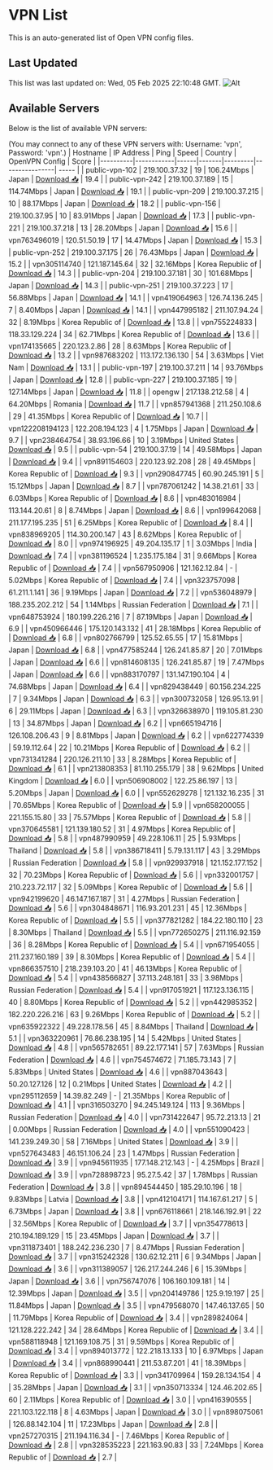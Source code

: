# VPN List

This is an auto-generated list of Open VPN config files.

## Last Updated

This list was last updated on: Wed, 05 Feb 2025 22:10:48 GMT.
![Alt](https://repobeats.axiom.co/api/embed/186b98318ef1479477931607c1ad7d823f12451f.svg "Repobeats analytics image")

## Available Servers

Below is the list of available VPN servers:

(You may connect to any of these VPN servers with: Username: 'vpn', Password: 'vpn'.)
| Hostname | IP Address | Ping | Speed | Country | OpenVPN Config | Score |
|----------|------------|------|-------|---------|----------------| ----- |
| public-vpn-102 | 219.100.37.32 | 19 | 106.24Mbps | Japan | [Download 📥](./configs/server_0_JP.ovpn) | 19.4 |
| public-vpn-242 | 219.100.37.189 | 15 | 114.74Mbps | Japan | [Download 📥](./configs/server_1_JP.ovpn) | 19.1 |
| public-vpn-209 | 219.100.37.215 | 10 | 88.17Mbps | Japan | [Download 📥](./configs/server_2_JP.ovpn) | 18.2 |
| public-vpn-156 | 219.100.37.95 | 10 | 83.91Mbps | Japan | [Download 📥](./configs/server_3_JP.ovpn) | 17.3 |
| public-vpn-221 | 219.100.37.218 | 13 | 28.20Mbps | Japan | [Download 📥](./configs/server_4_JP.ovpn) | 15.6 |
| vpn763496019 | 120.51.50.19 | 17 | 14.47Mbps | Japan | [Download 📥](./configs/server_5_JP.ovpn) | 15.3 |
| public-vpn-252 | 219.100.37.175 | 26 | 76.43Mbps | Japan | [Download 📥](./configs/server_6_JP.ovpn) | 15.2 |
| vpn305114740 | 121.187.145.64 | 32 | 32.16Mbps | Korea Republic of | [Download 📥](./configs/server_7_KR.ovpn) | 14.3 |
| public-vpn-204 | 219.100.37.181 | 30 | 101.68Mbps | Japan | [Download 📥](./configs/server_8_JP.ovpn) | 14.3 |
| public-vpn-251 | 219.100.37.223 | 17 | 56.88Mbps | Japan | [Download 📥](./configs/server_9_JP.ovpn) | 14.1 |
| vpn419064963 | 126.74.136.245 | 7 | 8.40Mbps | Japan | [Download 📥](./configs/server_10_JP.ovpn) | 14.1 |
| vpn447995182 | 211.107.94.24 | 32 | 8.19Mbps | Korea Republic of | [Download 📥](./configs/server_11_KR.ovpn) | 13.8 |
| vpn755224833 | 118.33.129.224 | 34 | 62.71Mbps | Korea Republic of | [Download 📥](./configs/server_12_KR.ovpn) | 13.6 |
| vpn174135665 | 220.123.2.86 | 28 | 8.63Mbps | Korea Republic of | [Download 📥](./configs/server_13_KR.ovpn) | 13.2 |
| vpn987683202 | 113.172.136.130 | 54 | 3.63Mbps | Viet Nam | [Download 📥](./configs/server_14_VN.ovpn) | 13.1 |
| public-vpn-197 | 219.100.37.211 | 14 | 93.76Mbps | Japan | [Download 📥](./configs/server_15_JP.ovpn) | 12.8 |
| public-vpn-227 | 219.100.37.185 | 19 | 127.14Mbps | Japan | [Download 📥](./configs/server_16_JP.ovpn) | 11.8 |
| opengw | 217.138.212.58 | 4 | 64.20Mbps | Romania | [Download 📥](./configs/server_17_RO.ovpn) | 11.7 |
| vpn857941368 | 211.250.108.6 | 29 | 41.35Mbps | Korea Republic of | [Download 📥](./configs/server_18_KR.ovpn) | 10.7 |
| vpn122208194123 | 122.208.194.123 | 4 | 1.75Mbps | Japan | [Download 📥](./configs/server_19_JP.ovpn) | 9.7 |
| vpn238464754 | 38.93.196.66 | 10 | 3.19Mbps | United States | [Download 📥](./configs/server_20_US.ovpn) | 9.5 |
| public-vpn-54 | 219.100.37.19 | 14 | 49.58Mbps | Japan | [Download 📥](./configs/server_21_JP.ovpn) | 9.4 |
| vpn891154603 | 220.123.92.208 | 28 | 49.45Mbps | Korea Republic of | [Download 📥](./configs/server_22_KR.ovpn) | 9.3 |
| vpn290847745 | 60.90.245.191 | 5 | 15.12Mbps | Japan | [Download 📥](./configs/server_23_JP.ovpn) | 8.7 |
| vpn787061242 | 14.38.21.61 | 33 | 6.03Mbps | Korea Republic of | [Download 📥](./configs/server_24_KR.ovpn) | 8.6 |
| vpn483016984 | 113.144.20.61 | 8 | 8.74Mbps | Japan | [Download 📥](./configs/server_25_JP.ovpn) | 8.6 |
| vpn199642068 | 211.177.195.235 | 51 | 6.25Mbps | Korea Republic of | [Download 📥](./configs/server_26_KR.ovpn) | 8.4 |
| vpn838969205 | 114.30.200.147 | 43 | 8.62Mbps | Korea Republic of | [Download 📥](./configs/server_27_KR.ovpn) | 8.0 |
| vpn974196925 | 49.204.135.17 | 1 | 3.03Mbps | India | [Download 📥](./configs/server_28_IN.ovpn) | 7.4 |
| vpn381196524 | 1.235.175.184 | 31 | 9.66Mbps | Korea Republic of | [Download 📥](./configs/server_29_KR.ovpn) | 7.4 |
| vpn567950906 | 121.162.12.84 | - | 5.02Mbps | Korea Republic of | [Download 📥](./configs/server_30_KR.ovpn) | 7.4 |
| vpn323757098 | 61.211.1.141 | 36 | 9.19Mbps | Japan | [Download 📥](./configs/server_31_JP.ovpn) | 7.2 |
| vpn536048979 | 188.235.202.212 | 54 | 1.14Mbps | Russian Federation | [Download 📥](./configs/server_32_RU.ovpn) | 7.1 |
| vpn648753924 | 180.199.226.216 | 7 | 87.19Mbps | Japan | [Download 📥](./configs/server_33_JP.ovpn) | 6.9 |
| vpn450966446 | 175.120.143.132 | 41 | 28.18Mbps | Korea Republic of | [Download 📥](./configs/server_34_KR.ovpn) | 6.8 |
| vpn802766799 | 125.52.65.55 | 17 | 15.81Mbps | Japan | [Download 📥](./configs/server_35_JP.ovpn) | 6.8 |
| vpn477585244 | 126.241.85.87 | 20 | 7.01Mbps | Japan | [Download 📥](./configs/server_36_JP.ovpn) | 6.6 |
| vpn814608135 | 126.241.85.87 | 19 | 7.47Mbps | Japan | [Download 📥](./configs/server_37_JP.ovpn) | 6.6 |
| vpn883170797 | 131.147.190.104 | 4 | 74.68Mbps | Japan | [Download 📥](./configs/server_38_JP.ovpn) | 6.4 |
| vpn829438449 | 60.156.234.225 | 7 | 9.34Mbps | Japan | [Download 📥](./configs/server_39_JP.ovpn) | 6.3 |
| vpn300732058 | 126.95.13.91 | 6 | 29.11Mbps | Japan | [Download 📥](./configs/server_40_JP.ovpn) | 6.3 |
| vpn326638970 | 119.105.81.230 | 13 | 34.87Mbps | Japan | [Download 📥](./configs/server_41_JP.ovpn) | 6.2 |
| vpn665194716 | 126.108.206.43 | 9 | 8.81Mbps | Japan | [Download 📥](./configs/server_42_JP.ovpn) | 6.2 |
| vpn622774339 | 59.19.112.64 | 22 | 10.21Mbps | Korea Republic of | [Download 📥](./configs/server_43_KR.ovpn) | 6.2 |
| vpn731341284 | 220.126.211.10 | 33 | 8.28Mbps | Korea Republic of | [Download 📥](./configs/server_44_KR.ovpn) | 6.1 |
| vpn213808353 | 81.110.255.179 | 38 | 9.62Mbps | United Kingdom | [Download 📥](./configs/server_45_GB.ovpn) | 6.0 |
| vpn506908002 | 122.25.86.197 | 13 | 5.20Mbps | Japan | [Download 📥](./configs/server_46_JP.ovpn) | 6.0 |
| vpn552629278 | 121.132.16.235 | 31 | 70.65Mbps | Korea Republic of | [Download 📥](./configs/server_47_KR.ovpn) | 5.9 |
| vpn658200055 | 221.155.15.80 | 33 | 75.57Mbps | Korea Republic of | [Download 📥](./configs/server_48_KR.ovpn) | 5.8 |
| vpn370645581 | 121.139.180.52 | 31 | 4.97Mbps | Korea Republic of | [Download 📥](./configs/server_49_KR.ovpn) | 5.8 |
| vpn487990959 | 49.228.106.11 | 25 | 5.93Mbps | Thailand | [Download 📥](./configs/server_50_TH.ovpn) | 5.8 |
| vpn386718411 | 5.79.131.117 | 43 | 3.29Mbps | Russian Federation | [Download 📥](./configs/server_51_RU.ovpn) | 5.8 |
| vpn929937918 | 121.152.177.152 | 32 | 70.23Mbps | Korea Republic of | [Download 📥](./configs/server_52_KR.ovpn) | 5.6 |
| vpn332001757 | 210.223.72.117 | 32 | 5.09Mbps | Korea Republic of | [Download 📥](./configs/server_53_KR.ovpn) | 5.6 |
| vpn942199620 | 46.147.167.187 | 31 | 4.27Mbps | Russian Federation | [Download 📥](./configs/server_54_RU.ovpn) | 5.6 |
| vpn304848671 | 116.93.201.231 | 45 | 12.36Mbps | Korea Republic of | [Download 📥](./configs/server_55_KR.ovpn) | 5.5 |
| vpn377821282 | 184.22.180.110 | 23 | 8.30Mbps | Thailand | [Download 📥](./configs/server_56_TH.ovpn) | 5.5 |
| vpn772650275 | 211.116.92.159 | 36 | 8.28Mbps | Korea Republic of | [Download 📥](./configs/server_57_KR.ovpn) | 5.4 |
| vpn671954055 | 211.237.160.189 | 39 | 8.30Mbps | Korea Republic of | [Download 📥](./configs/server_58_KR.ovpn) | 5.4 |
| vpn866357510 | 218.239.103.20 | 41 | 46.13Mbps | Korea Republic of | [Download 📥](./configs/server_59_KR.ovpn) | 5.4 |
| vpn438566827 | 37.113.248.181 | 33 | 3.98Mbps | Russian Federation | [Download 📥](./configs/server_60_RU.ovpn) | 5.4 |
| vpn917051921 | 117.123.136.115 | 40 | 8.80Mbps | Korea Republic of | [Download 📥](./configs/server_61_KR.ovpn) | 5.2 |
| vpn442985352 | 182.220.226.216 | 63 | 9.26Mbps | Korea Republic of | [Download 📥](./configs/server_62_KR.ovpn) | 5.2 |
| vpn635922322 | 49.228.178.56 | 45 | 8.84Mbps | Thailand | [Download 📥](./configs/server_63_TH.ovpn) | 5.1 |
| vpn363220961 | 76.86.238.195 | 14 | 5.42Mbps | United States | [Download 📥](./configs/server_64_US.ovpn) | 4.8 |
| vpn565782651 | 89.22.177.141 | 57 | 7.63Mbps | Russian Federation | [Download 📥](./configs/server_65_RU.ovpn) | 4.6 |
| vpn754574672 | 71.185.73.143 | 7 | 5.83Mbps | United States | [Download 📥](./configs/server_66_US.ovpn) | 4.6 |
| vpn887043643 | 50.20.127.126 | 12 | 0.21Mbps | United States | [Download 📥](./configs/server_67_US.ovpn) | 4.2 |
| vpn295112659 | 14.39.82.249 | - | 21.35Mbps | Korea Republic of | [Download 📥](./configs/server_68_KR.ovpn) | 4.1 |
| vpn316503270 | 94.245.149.124 | 113 | 9.36Mbps | Russian Federation | [Download 📥](./configs/server_69_RU.ovpn) | 4.0 |
| vpn731422647 | 95.72.213.13 | 21 | 0.00Mbps | Russian Federation | [Download 📥](./configs/server_70_RU.ovpn) | 4.0 |
| vpn551090423 | 141.239.249.30 | 58 | 7.16Mbps | United States | [Download 📥](./configs/server_71_US.ovpn) | 3.9 |
| vpn527643483 | 46.151.106.24 | 23 | 1.47Mbps | Russian Federation | [Download 📥](./configs/server_72_RU.ovpn) | 3.9 |
| vpn945611935 | 177.148.212.143 | - | 4.25Mbps | Brazil | [Download 📥](./configs/server_73_BR.ovpn) | 3.9 |
| vpn728898723 | 95.27.5.42 | 37 | 1.78Mbps | Russian Federation | [Download 📥](./configs/server_74_RU.ovpn) | 3.8 |
| vpn894544450 | 185.29.10.196 | 18 | 9.83Mbps | Latvia | [Download 📥](./configs/server_75_LV.ovpn) | 3.8 |
| vpn412104171 | 114.167.61.217 | 5 | 6.73Mbps | Japan | [Download 📥](./configs/server_76_JP.ovpn) | 3.8 |
| vpn676118661 | 218.146.192.91 | 22 | 32.56Mbps | Korea Republic of | [Download 📥](./configs/server_77_KR.ovpn) | 3.7 |
| vpn354778613 | 210.194.189.129 | 15 | 23.45Mbps | Japan | [Download 📥](./configs/server_78_JP.ovpn) | 3.7 |
| vpn311873401 | 188.242.236.230 | 7 | 8.47Mbps | Russian Federation | [Download 📥](./configs/server_79_RU.ovpn) | 3.7 |
| vpn315242328 | 130.62.12.211 | 6 | 9.34Mbps | Japan | [Download 📥](./configs/server_80_JP.ovpn) | 3.6 |
| vpn311389057 | 126.217.244.246 | 6 | 15.39Mbps | Japan | [Download 📥](./configs/server_81_JP.ovpn) | 3.6 |
| vpn756747076 | 106.160.109.181 | 14 | 12.39Mbps | Japan | [Download 📥](./configs/server_82_JP.ovpn) | 3.5 |
| vpn204149786 | 125.9.19.197 | 25 | 11.84Mbps | Japan | [Download 📥](./configs/server_83_JP.ovpn) | 3.5 |
| vpn479568070 | 147.46.137.65 | 50 | 11.79Mbps | Korea Republic of | [Download 📥](./configs/server_84_KR.ovpn) | 3.4 |
| vpn289824064 | 121.128.222.242 | 34 | 28.64Mbps | Korea Republic of | [Download 📥](./configs/server_85_KR.ovpn) | 3.4 |
| vpn588118948 | 121.169.108.75 | 31 | 9.59Mbps | Korea Republic of | [Download 📥](./configs/server_86_KR.ovpn) | 3.4 |
| vpn894013772 | 122.218.13.133 | 10 | 6.97Mbps | Japan | [Download 📥](./configs/server_87_JP.ovpn) | 3.4 |
| vpn868990441 | 211.53.87.201 | 41 | 18.39Mbps | Korea Republic of | [Download 📥](./configs/server_88_KR.ovpn) | 3.3 |
| vpn341709964 | 159.28.134.154 | 4 | 35.28Mbps | Japan | [Download 📥](./configs/server_89_JP.ovpn) | 3.1 |
| vpn350713334 | 124.46.202.65 | 60 | 2.11Mbps | Korea Republic of | [Download 📥](./configs/server_90_KR.ovpn) | 3.0 |
| vpn416390555 | 221.103.122.118 | 8 | 4.63Mbps | Japan | [Download 📥](./configs/server_91_JP.ovpn) | 3.0 |
| vpn898075061 | 126.88.142.104 | 11 | 17.23Mbps | Japan | [Download 📥](./configs/server_92_JP.ovpn) | 2.8 |
| vpn257270315 | 211.194.116.34 | - | 7.46Mbps | Korea Republic of | [Download 📥](./configs/server_93_KR.ovpn) | 2.8 |
| vpn328535223 | 221.163.90.83 | 33 | 7.24Mbps | Korea Republic of | [Download 📥](./configs/server_94_KR.ovpn) | 2.7 |
